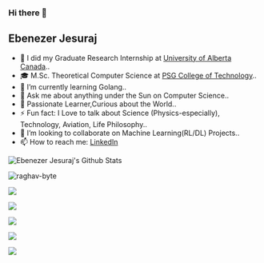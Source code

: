 ### Hi there 👋

## Ebenezer Jesuraj

- 🔭 I did my Graduate Research Internship at [University of Alberta Canada](https://www.ualberta.ca/)..
- 🎓 M.Sc. Theoretical Computer Science at [PSG College of Technology](https://www.psgtech.edu/)..
- 🌱 I’m currently learning Golang..
- 💬 Ask me about anything under the Sun on Computer Science..
- 🤔 Passionate Learner,Curious about the World..
- ⚡ Fun fact: I Love to talk about Science (Physics-especially), Technology, Aviation, Life Philosophy..
- 👯 I’m looking to collaborate on Machine Learning(RL/DL) Projects..
- 📫 How to reach me: [LinkedIn](https://www.linkedin.com/in/ebenezerjesuraj/)

![Ebenezer Jesuraj's Github Stats](https://github-readme-stats.vercel.app/api?username=EbenezerJesuraj&show_icons=true&title_color=fff&icon_color=79ff97&text_color=9f9f9f&bg_color=151515)

<p align="left"> <img src="https://komarev.com/ghpvc/?username=EbenezerJesuraj" alt="raghav-byte" /> </p>


![](https://github-profile-summary-cards.vercel.app/api/cards/profile-details?username=EbenezerJesuraj&theme=solarized_dark) 

![](https://github-profile-summary-cards.vercel.app/api/cards/repos-per-language?username=EbenezerJesuraj&theme=solarized_dark) 

![](https://github-profile-summary-cards.vercel.app/api/cards/most-commit-language?username=EbenezerJesuraj&theme=solarized_dark) 

![](https://github-profile-summary-cards.vercel.app/api/cards/stats?username=EbenezerJesuraj&theme=solarized_dark) 

![](https://github-profile-summary-cards.vercel.app/api/cards/productive-time?username=EbenezerJesuraj&theme=solarized_dark) 

<!--
**EbenezerJesuraj/EbenezerJesuraj** is a ✨ _special_ ✨ repository because its `README.md` (this file) appears on your GitHub profile.

Here are some ideas to get you started:

- 😄 Pronouns: ...

-->
